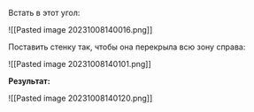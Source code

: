 Встать в этот угол:

![[Pasted image 20231008140016.png]]

Поставить стенку так, чтобы она перекрыла всю зону справа:

![[Pasted image 20231008140101.png]]

**Результат:**

![[Pasted image 20231008140120.png]]

